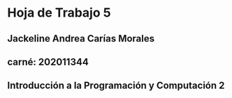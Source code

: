 # Hoja de Trabajo 5
## Jackeline Andrea Carías Morales
## carné: 202011344
## Introducción a la Programación y Computación 2
